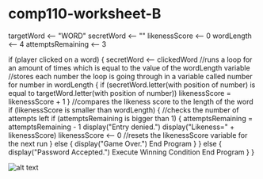 # comp110-worksheet-B

targetWord <-- "WORD"
secretWord <-- ""
likenessScore <-- 0
wordLength <-- 4
attemptsRemaining <-- 3

if (player clicked on a word)
{
	secretWord <-- clickedWord
	//runs a loop for an amount of times which is equal to the value of the wordLength variable
	//stores each number the loop is going through in a variable called number
	for number in wordLength
	{
		if (secretWord.letter(with position of number) is equal to targetWord.letter(with position of number))
			likenessScore = likenessScore + 1
	}
	//compares the likeness score to the length of the word
	if (likenessScore is smaller than wordLength)
	{
		//checks the number of attempts left
		if (attemptsRemaining is bigger than 1)
		{
			attemptsRemaining = attemptsRemaining - 1
			display("Entry denied.")
			display("Likeness=" + likenessScore)
			likenessScore <-- 0		//resets the likenessScore variable for the next run
		}
		else
		{
			display("Game Over.")
			End Program
		}
	}
	else
	{
		display("Password Accepted.")
		Execute Winning Condition
		End Program
	}
}

![alt text](https://github.com/JoachimRayski/comp110-worksheet-B/blob/master/Terminal%20Hacking%20Flowchart.png?raw=true)
